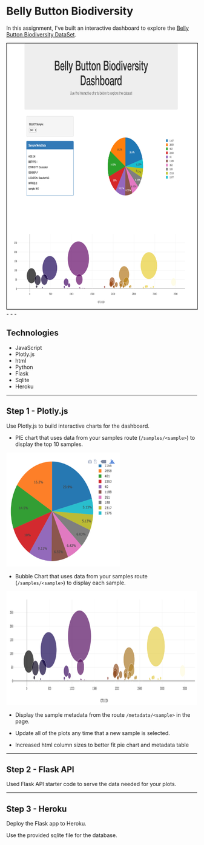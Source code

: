 # Belly Button Biodiversity


In this assignment, I've built an interactive dashboard to explore the [Belly Button Biodiversity DataSet](http://robdunnlab.com/projects/belly-button-biodiversity/).

<kbd>
<img src="/Images/belly_button.png" width="700" height="700" style="border: 1px solid black"/>
</kbd>
- - -


## Technologies 
* JavaScript
* Plotly.js
* html
* Python
* Flask
* Sqlite
* Heroku
- - -


## Step 1 - Plotly.js 

Use Plotly.js to build interactive charts for the dashboard. 

* PIE chart that uses data from your samples route (`/samples/<sample>`) to display the top 10 samples.
<kbd>
<img src="/Images/pie_chart.png" width="300" height="300"/>
</kbd>

* Bubble Chart that uses data from your samples route (`/samples/<sample>`) to display each sample.
<kbd>
<img src="/Images/bubble.png" width="700" height="300"/>
</kbd>

* Display the sample metadata from the route `/metadata/<sample>` in the page.

* Update all of the plots any time that a new sample is selected.

* Increased html column sizes to better fit pie chart and metadata table


- - -


## Step 2 - Flask API

Used Flask API starter code to serve the data needed for your plots.
- - -


## Step 3 - Heroku

Deploy the Flask app to Heroku.

Use the provided sqlite file for the database.

